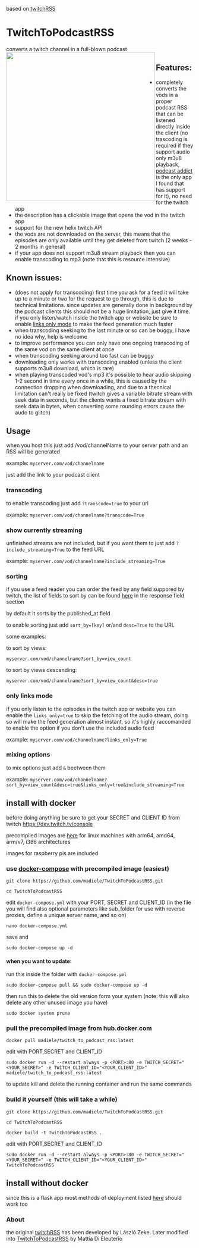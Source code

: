 based on [twitchRSS](https://github.com/lzeke0/TwitchRSS)

# TwitchToPodcastRSS

converts a twitch channel in a full-blown podcast
<a label="example of it working with podcast addict" href="url"><img src="https://user-images.githubusercontent.com/4585690/129647659-b3bec66b-4cbb-408c-840c-9596f0c32dc2.jpg" align="left" height="400" ></a>
## Features:
- completely converts the vods in a proper podcast RSS that can be listened directly inside the client (no trascoding is required if they support audio only m3u8 playback, [podcast addict](https://play.google.com/store/apps/details?id=com.bambuna.podcastaddict&hl=en_US&gl=US) is the only app I found that has support for it), no need for the twitch app
- the description has a clickable image that opens the vod in the twitch app
- support for the new helix twitch API
- the vods are not downloaded on the server, this means that the episodes are only available until they get deleted from twitch (2 weeks - 2 months in general)
- if your app does not support m3u8 stream playback then you can enable transcoding to mp3 (note that this is resource intensive)

## Known issues:
- (does not apply for transcoding) first time you ask for a feed it will take up to a minute or two for the request to go through, this is due to technical limitations. since updates are generally done in background by the podcast clients this should not be a huge limitation, just give it time. if you only listen/watch inside the twitch app or website be sure to enable [links only mode](#only-links-mode) to make the feed generation much faster
- when transcoding seeking to the last minute or so can be buggy, I have no idea why, help is welcome
- to improve performance you can only have one ongoing transcoding of the same vod on the same client at once
- when transcoding seeking around too fast can be buggy
- downloading only works with transcoding enabled (unless the client supports m3u8 download, which is rare)
- when playing transcoded vod's mp3 it's possible to hear audio skipping 1-2 second in time every once in a while, this is caused by the connection dropping when downloading, and due to a thecnical limitation can't really be fixed (twitch gives a variable bitrate stream with seek data in seconds, but the clients wants a fixed bitrate stream with seek data in bytes, when converting some rounding errors cause the audo to glitch)

## Usage
when you host this just add /vod/channelName to your server path and an RSS will be generated

example: `myserver.com/vod/channelname`

just add the link to your podcast client

### transcoding
to enable transcoding just add `?transcode=true` to your url

example: `myserver.com/vod/channelname?transcode=True`

### show currently streaming
unfinished streams are not included, but if you want them to just add `?include_streaming=True` to the feed URL

example: `myserver.com/vod/channelname?include_streaming=True`

### sorting
if you use a feed reader you can order the feed by any field suppored by twitch, the list of fields to sort by can be found [here](https://dev.twitch.tv/docs/api/reference#get-videos) in the response field section

by default it sorts by the published_at field

to enable sorting just add `sort_by=[key]` or/and `desc=True` to the URL

some examples:

to sort by views:

`myserver.com/vod/channelname?sort_by=view_count`

to sort by views descending:

`myserver.com/vod/channelname?sort_by=view_count&desc=true`

### only links mode

if you only listen to the episodes in the twitch app or website you can enable the `links_only=true` to skip the fetching of the audio stream, doing so will make the feed generation almost instant, so it's highly raccomanded to enable the option if you don't use the included audio feed

example: `myserver.com/vod/channelname?links_only=True`

### mixing options

to mix options just add `&` beetween them

example: `myserver.com/vod/channelname?sort_by=view_count&desc=true&links_only=true&include_streaming=True`

## install with docker
before doing anything be sure to get your SECRET and CLIENT ID from twitch
https://dev.twitch.tv/console

precompiled images are [here](https://hub.docker.com/r/madiele/twitch_to_podcast_rss/) for linux machines with arm64, amd64, arm/v7, i386 architectures

images for raspberry pis are included  


### use [docker-compose](https://docs.docker.com/compose/install/) with precompiled image (easiest)

`git clone https://github.com/madiele/TwitchToPodcastRSS.git`

`cd TwitchToPodcastRSS`

edit `docker-compose.yml` with your PORT, SECRET and CLIENT_ID
(in the file you will find also optional parameters like sub_folder for use with reverse proxies, define a unique server name, and so on)

`nano docker-compose.yml`

save and

`sudo docker-compose up -d`

#### when you want to update:

run this inside the folder with `docker-compose.yml`

`sudo docker-compose pull && sudo docker-compose up -d`

then run this to delete the old version form your system (note: this will also delete any other unused image you have)

`sudo docker system prune`

### pull the precompiled image from hub.docker.com
  
  `docker pull madiele/twitch_to_podcast_rss:latest`

edit with PORT,SECRET and CLIENT_ID

  `sudo docker run -d --restart always -p <PORT>:80 -e TWITCH_SECRET="<YOUR_SECRET>" -e TWITCH_CLIENT_ID="<YOUR_CLIENT_ID>" madiele/twitch_to_podcast_rss:latest`
  
  to update kill and delete the running container and run the same commands

### build it yourself (this will take a while)

`git clone https://github.com/madiele/TwitchToPodcastRSS.git`

`cd TwitchToPodcastRSS`

`docker build -t TwitchToPodcastRSS .`

edit with PORT,SECRET and CLIENT_ID

`sudo docker run -d --restart always -p <PORT>:80 -e TWITCH_SECRET="<YOUR_SECRET>" -e TWITCH_CLIENT_ID="<YOUR_CLIENT_ID>" TwitchToPodcastRSS`

## install without docker
since this is a flask app most methods of deployment listed [here](https://flask.palletsprojects.com/en/2.0.x/deploying/index.html) should work too

### About
the original [twitchRSS](https://github.com/lzeke0/TwitchRSS) has been developed by László Zeke.
Later modified into [TwitchToPodcastRSS](https://github.com/madiele/TwitchToPodcastRSS) by Mattia Di Eleuterio

